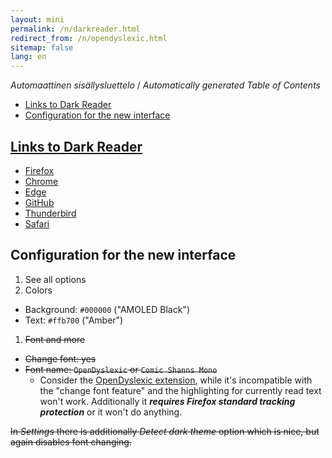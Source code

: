 ```yaml
---
layout: mini
permalink: /n/darkreader.html
redirect_from: /n/opendyslexic.html
sitemap: false
lang: en
---
```


<!-- editorconfig-checker-disable -->
<!-- prettier-ignore-start -->

<!-- START doctoc generated TOC please keep comment here to allow auto update -->
<!-- DON'T EDIT THIS SECTION, INSTEAD RE-RUN doctoc TO UPDATE -->
<em lang="fi">Automaattinen sisällysluettelo</em> / <em lang="en">Automatically generated Table of Contents</em>

- [Links to Dark Reader](#links-to-dark-reader)
- [Configuration for the new interface](#configuration-for-the-new-interface)

<!-- END doctoc generated TOC please keep comment here to allow auto update -->

<!-- prettier-ignore-end -->
<!-- editorconfig-checker-enable -->

## [Links to Dark Reader](https://github.com/darkreader/darkreader)

- [Firefox](https://addons.mozilla.org/firefox/addon/darkreader/)
- [Chrome](https://chrome.google.com/webstore/detail/dark-reader/eimadpbcbfnmbkopoojfekhnkhdbieeh/)
- [Edge](https://microsoftedge.microsoft.com/addons/detail/dark-reader/ifoakfbpdcdoeenechcleahebpibofpc/)
- [GitHub](https://github.com/darkreader/darkreader)
- [Thunderbird](https://addons.thunderbird.net/thunderbird/addon/darkreader)
- [Safari](https://darkreader.org/safari/)

## Configuration for the new interface

1. See all options
1. Colors

- Background: `#000000` ("AMOLED Black")
- Text: `#ffb700` ("Amber")

1. <del>Font and more</del>

- <del>Change font: yes</del>
- <del>Font name: `OpenDyslexic` or `Comic Shanns Mono`</del>
  - Consider the [OpenDyslexic extension](https://github.com/OpenDyslexic/extension),
    while it's incompatible with the "change font feature" and the
    highlighting for currently read text won't work. Additionally it
    **_requires Firefox standard tracking protection_** or it won't do
    anything.

<del>In _Settings_ there is additionally _Detect dark theme_ option which is nice,
but again disables font changing.<del>
